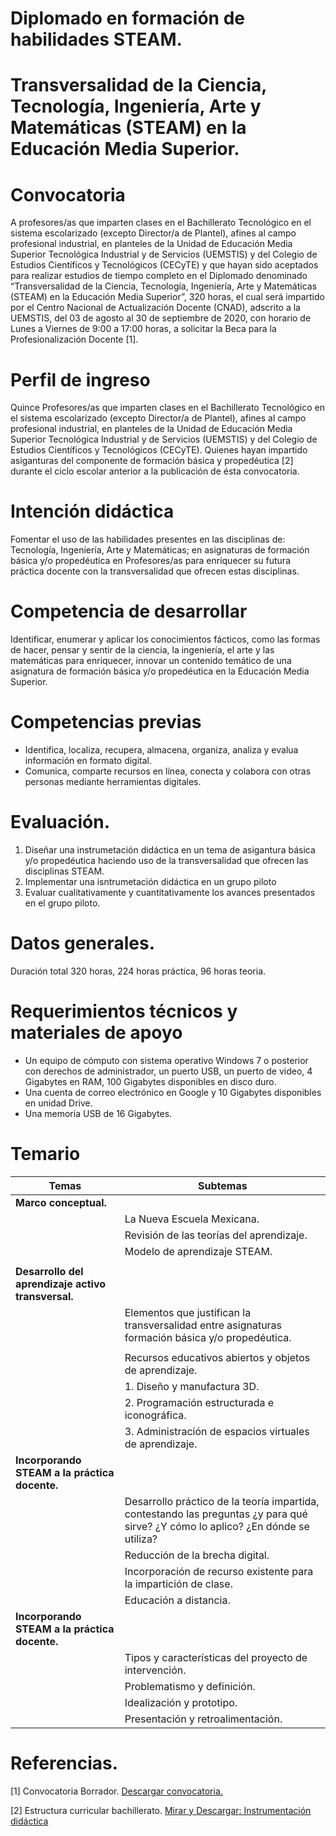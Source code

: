 # Diplomado en formación de habilidades STEAM. 
# Transversalidad de la Ciencia, Tecnología, Ingeniería, Arte y Matemáticas (STEAM) en la Educación Media Superior.

# Convocatoria 
A profesores/as que imparten clases en el Bachillerato Tecnológico en el sistema
escolarizado (excepto Director/a de Plantel), afines al campo profesional industrial, en
planteles de la Unidad de Educación Media Superior Tecnológica Industrial y de
Servicios (UEMSTIS) y del Colegio de Estudios Científicos y Tecnológicos (CECyTE) y que
hayan sido aceptados para realizar estudios de tiempo completo en el Diplomado
denominado “Transversalidad de la Ciencia, Tecnología, Ingeniería, Arte y Matemáticas
(STEAM) en la Educación Media Superior”, 320 horas, el cual será impartido por el Centro Nacional
de Actualización Docente (CNAD), adscrito a la UEMSTIS, del 03 de agosto al 30 de
septiembre de 2020, con horario de Lunes a Viernes de 9:00 a 17:00 horas, 
a solicitar la Beca para la Profesionalización Docente [1].

# Perfil de ingreso
Quince Profesores/as que imparten clases en el Bachillerato Tecnológico en el sistema
escolarizado (excepto Director/a de Plantel), afines al campo profesional industrial, en
planteles de la Unidad de Educación Media Superior Tecnológica Industrial y de
Servicios (UEMSTIS) y del Colegio de Estudios Científicos y Tecnológicos (CECyTE). 
Quienes hayan impartido asiganturas del componente de formación básica y propedéutica [2] 
durante el ciclo escolar anterior a la publicación de ésta convocatoria.

# Intención didáctica

Fomentar el uso de las habilidades presentes en las disciplinas de: Tecnología, Ingeniería, 
Arte y Matemáticas; en asignaturas de formación básica y/o propedéutica en Profesores/as 
para enriquecer su futura práctica docente con la transversalidad que ofrecen estas disciplinas.  

# Competencia de desarrollar 

Identificar, enumerar y aplicar los conocimientos fácticos, como las formas de hacer, pensar y sentir de 
la ciencia, la ingeniería, el arte y las matemáticas para enriquecer, innovar un contenido temático 
de una asignatura de formación básica y/o propedéutica en la Educación Media Superior. 

# Competencias previas

- Identifica, localiza, recupera, almacena, organiza, analiza y evalua información en formato digital.
- Comunica, comparte recursos en línea, conecta y colabora con otras personas mediante herramientas digitales.

# Evaluación.

 1. Diseñar una instrumetación didáctica en un tema de asigantura básica y/o propedéutica haciendo uso de la transversalidad que ofrecen las disciplinas STEAM.
 2. Implementar una isntrumetación didáctica en un grupo piloto
 3. Evaluar cualitativamente y cuantitativamente los avances presentados en el grupo piloto.
 
# Datos generales.  
Duración total 320 horas, 224 horas práctica, 96 horas teoria.


# Requerimientos técnicos y materiales de apoyo
- Un equipo de cómputo con sistema operativo Windows 7  o posterior con derechos de administrador, un puerto USB, un puerto de video, 4 Gigabytes en RAM, 100 Gigabytes
disponibles en disco duro.
- Una cuenta de correo electrónico en Google y 10 Gigabytes disponibles en unidad Drive.
- Una memoria USB de 16 Gigabytes.

# Temario

| Temas                 | Subtemas                   |
| --------------------- | ---------------------------|
| **Marco conceptual.** | 						     |
| 			            | La Nueva Escuela Mexicana. |
|              		  	| Revisión de las teorías del aprendizaje.|
|                       | Modelo de aprendizaje STEAM.| 
|                       |                            |
| **Desarrollo del aprendizaje activo transversal.**|   |
|                       | Elementos que justifican la transversalidad entre asignaturas formación  básica y/o propedéutica.|  
|                       |                            |
|                       | Recursos educativos abiertos y objetos de aprendizaje. |
|                       |  1. Diseño y manufactura 3D. |
|                       |  2. Programación estructurada e iconográfica.|
|                       |  3. Administración de espacios virtuales de aprendizaje.|
| **Incorporando STEAM a la práctica docente.**|   |
|                       | Desarrollo práctico de la teoría impartida, contestando las preguntas ¿y para qué sirve? ¿Y cómo lo aplico? ¿En dónde se utiliza?|  
|                       | Reducción de la brecha digital.                           |
|                       | Incorporación de recurso existente para la impartición de clase. |
|                       | Educación a distancia. |
| **Incorporando STEAM a la práctica docente.**|   |
|                       | Tipos y características del proyecto de intervención. |
|                       | Problematismo y definición. |
|                       | Idealización y prototipo.   |
|                       | Presentación y retroalimentación. |


# Referencias.

[1] Convocatoria Borrador.
[Descargar convocatoria.](https://github.com/miRepositorioGit/TransversalidadSTEAM/blob/master/Pdf/ConvocatoriaTransversalidadCienciaTecnologiaIngenieriaArteMatematicas2020.pdf)

[2] Estructura curricular bachillerato.
[Mirar y Descargar: Instrumentación didáctica](https://github.com/miRepositorioGit/LenguajesAutomatasI/blob/master/Miselaneos/InstrumentacionDidactica_LenguajesAutomatas_I_Ene_Jul2020_Entregable.pdf)




